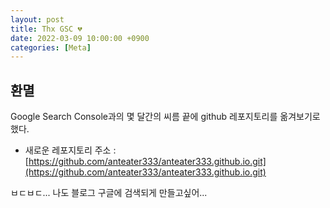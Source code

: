 ```yaml
---
layout: post
title: Thx GSC 💔
date: 2022-03-09 10:00:00 +0900
categories: [Meta]
---
```


## 환멸
Google Search Console과의 몇 달간의 씨름 끝에 github 레포지토리를 옮겨보기로 했다.

- 새로운 레포지토리 주소 : [https://github.com/anteater333/anteater333.github.io.git](https://github.com/anteater333/anteater333.github.io.git)

ㅂㄷㅂㄷ... 나도 블로그 구글에 검색되게 만들고싶어...